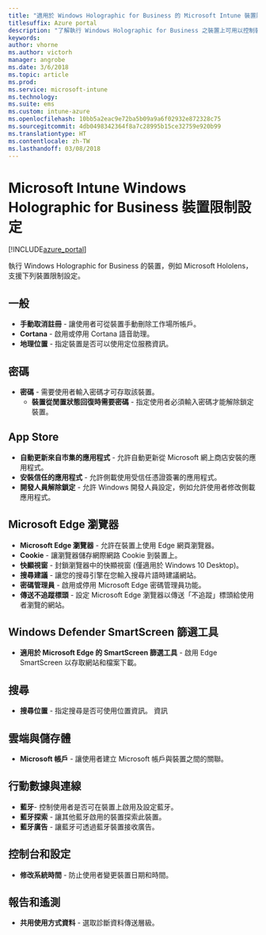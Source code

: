 ```yaml
---
title: "適用於 Windows Holographic for Business 的 Microsoft Intune 裝置限制設定"
titlesuffix: Azure portal
description: "了解執行 Windows Holographic for Business 之裝置上可用以控制裝置設定與功能的 Intune 設定。"
keywords: 
author: vhorne
ms.author: victorh
manager: angrobe
ms.date: 3/6/2018
ms.topic: article
ms.prod: 
ms.service: microsoft-intune
ms.technology: 
ms.suite: ems
ms.custom: intune-azure
ms.openlocfilehash: 10bb5a2eac9e72ba5b09a9a6f02932e872328c75
ms.sourcegitcommit: 4db0498342364f8a7c28995b15ce32759e920b99
ms.translationtype: HT
ms.contentlocale: zh-TW
ms.lasthandoff: 03/08/2018
---
```

# <a name="microsoft-intune-windows-holographic-for-business-device-restriction-settings"></a>Microsoft Intune Windows Holographic for Business 裝置限制設定

[!INCLUDE[azure_portal](./includes/azure_portal.md)]

執行 Windows Holographic for Business 的裝置，例如 Microsoft Hololens，支援下列裝置限制設定。

## <a name="general"></a>一般

- **手動取消註冊** - 讓使用者可從裝置手動刪除工作場所帳戶。
- **Cortana** - 啟用或停用 Cortana 語音助理。
- **地理位置** - 指定裝置是否可以使用定位服務資訊。



## <a name="password"></a>密碼
-   **密碼** - 需要使用者輸入密碼才可存取該裝置。
    -   **裝置從閒置狀態回復時需要密碼** - 指定使用者必須輸入密碼才能解除鎖定裝置。



## <a name="app-store"></a>App Store

-   **自動更新來自市集的應用程式** - 允許自動更新從 Microsoft 網上商店安裝的應用程式。
-   **安裝信任的應用程式** - 允許側載使用受信任憑證簽署的應用程式。
-   **開發人員解除鎖定** - 允許 Windows 開發人員設定，例如允許使用者修改側載應用程式。

## <a name="edge-browser"></a>Microsoft Edge 瀏覽器

-   **Microsoft Edge 瀏覽器** - 允許在裝置上使用 Edge 網頁瀏覽器。
-   **Cookie** - 讓瀏覽器儲存網際網路 Cookie 到裝置上。
-   **快顯視窗** - 封鎖瀏覽器中的快顯視窗 (僅適用於 Windows 10 Desktop)。
-   **搜尋建議** - 讓您的搜尋引擎在您輸入搜尋片語時建議網站。
-   **密碼管理員** - 啟用或停用 Microsoft Edge 密碼管理員功能。
- **傳送不追蹤標頭** - 設定 Microsoft Edge 瀏覽器以傳送「不追蹤」標頭給使用者瀏覽的網站。

## <a name="windows-defender-smart-screen"></a>Windows Defender SmartScreen 篩選工具

- **適用於 Microsoft Edge 的 SmartScreen 篩選工具** - 啟用 Edge SmartScreen 以存取網站和檔案下載。

## <a name="search"></a>搜尋
- **搜尋位置** - 指定搜尋是否可使用位置資訊。 資訊


## <a name="cloud-and-storage"></a>雲端與儲存體
-   **Microsoft 帳戶** - 讓使用者建立 Microsoft 帳戶與裝置之間的關聯。

## <a name="cellular-and-connectivity"></a>行動數據與連線

-   **藍牙**- 控制使用者是否可在裝置上啟用及設定藍牙。
-   **藍牙探索** - 讓其他藍牙啟用的裝置探索此裝置。
-   **藍牙廣告** - 讓藍牙可透過藍牙裝置接收廣告。

## <a name="control-panel-and-settings"></a>控制台和設定

- **修改系統時間** - 防止使用者變更裝置日期和時間。

## <a name="reporting-and-telemetry"></a>報告和遙測

- **共用使用方式資料** - 選取診斷資料傳送層級。